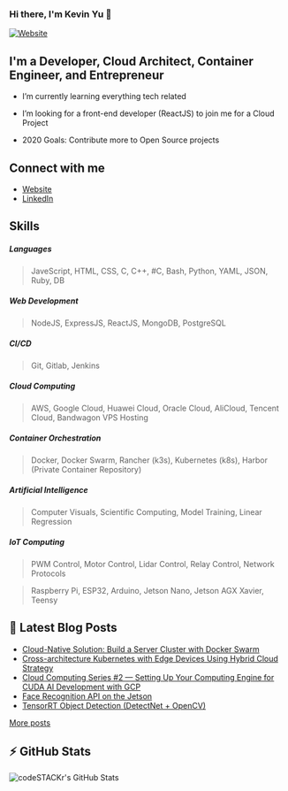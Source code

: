 ### Hi there, I'm Kevin Yu 👋

[![Website](https://img.shields.io/website?label=hikariai.net&style=for-the-badge&url=https%3A%2F%2Fhikariai.net)](https://hikariai.net/)

## I'm a Developer, Cloud Architect, Container Engineer, and Entrepreneur

- I’m currently learning everything tech related

- I’m looking for a front-end developer (ReactJS) to join me for a Cloud Project
- 2020 Goals: Contribute more to Open Source projects

## Connect with me

- [Website](https://hikariai.net )
- [LinkedIn](www.linkedin.com/in/chinglong-kevin-yu)

## Skills

##### Languages

> JaveScript, HTML, CSS, C, C++, #C, Bash, Python, YAML, JSON, Ruby, DB

##### Web Development

> NodeJS, ExpressJS, ReactJS, MongoDB, PostgreSQL

##### CI/CD

> Git, Gitlab, Jenkins

##### Cloud Computing

> AWS, Google Cloud, Huawei Cloud, Oracle Cloud, AliCloud, Tencent Cloud, Bandwagon VPS Hosting

##### Container Orchestration

> Docker, Docker Swarm, Rancher (k3s), Kubernetes (k8s), Harbor (Private Container Repository)

##### Artificial Intelligence

> Computer Visuals, Scientific Computing, Model Training, Linear Regression

##### IoT Computing

> PWM Control, Motor Control, Lidar Control, Relay Control, Network Protocols

> Raspberry Pi, ESP32, Arduino, Jetson Nano, Jetson AGX Xavier, Teensy

## 📕  Latest Blog Posts

<!-- BLOG-POST-LIST:START -->
- [Cloud-Native Solution: Build a Server Cluster with Docker Swarm](https://hikariai.net/cloud/docker-swarm/)
- [Cross-architecture Kubernetes with Edge Devices Using Hybrid Cloud Strategy](https://hikariai.net/cloud/kubernetes-edge-deployment/)
- [Cloud Computing Series #2 — Setting Up Your Computing Engine for CUDA AI Development with GCP](https://hikariai.net/cloud/gcp-instance/)
- [Face Recognition API on the Jetson](https://hikariai.net/edge-ai/face-recognizer/)
- [TensorRT Object Detection (DetectNet + OpenCV)](https://hikariai.net/edge-ai/detectnet/)
<!-- BLOG-POST-LIST:END -->

<u>[More posts](https://hikariai.net)</u>

## :zap: GitHub Stats

  <img align="left" alt="codeSTACKr's GitHub Stats" src="https://github-readme-stats.codestackr.vercel.app/api?username=yqlbu&show_icons=true&hide_border=true" />











